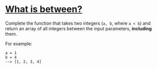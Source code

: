 # [What is between?](https://www.codewars.com/kata/what-is-between "https://www.codewars.com/kata/55ecd718f46fba02e5000029")

Complete the function that takes two integers (`a, b`, where `a < b`) and return an array of all integers between the input parameters, **including** them.

For example:
```
a = 1
b = 4
--> [1, 2, 3, 4]
```